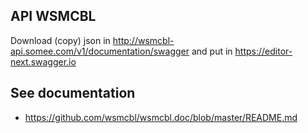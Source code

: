 ## API WSMCBL

Download (copy) json in http://wsmcbl-api.somee.com/v1/documentation/swagger and put in https://editor-next.swagger.io

## See documentation

* https://github.com/wsmcbl/wsmcbl.doc/blob/master/README.md